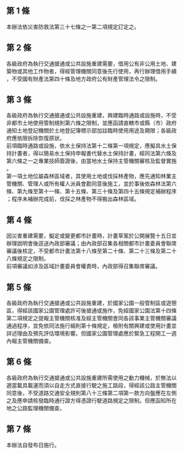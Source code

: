 第 1 條
-------
本辦法依災害防救法第三十七條之一第二項規定訂定之。

第 2 條
-------
各級政府為執行交通搶通或公共設施重建需要，借用公有非公用土地、建  
築物或其他工作物者，得經管理機關同意後先行使用，再行辦理借用手續  
，不受國有財產法第四十條及地方政府公有財產管理法令之限制。

第 3 條
-------
各級政府為執行交通搶通或公共設施重建，興建臨時通路或設施時，不受  
非都市土地使用管制規則第六條之限制，並應函請直轄市或縣（市）政府  
通知土地登記機關於土地登記簿標示部加註臨時使用用途及期限；各級政  
府應依限拆除恢復原狀。  
前項臨時通路或設施，依水土保持法第十二條第一項規定，應擬具水土保  
持計畫者，得以簡易水土保持申報書代替水土保持計畫，經同法第六條及  
第六條之一之專業技師簽證後，由當地水土保持主管機關審核及監督實施  
。  
第一項土地位屬森林區域者，其使用土地或伐採林產物，應先通知林業主  
管機關、管理人或所有權人派員會勘同意後施工，並於事後依森林法第六  
條、第九條至第十一條、第十五條、第三十條及第四十五條規定補辦程序  
；程序未補辦完成前，伐採之林產物不得搬出森林區域。

第 4 條
-------
因災害重建需要，擬定或變更都市計畫時，計畫草案於公開展覽十五日並  
辦理說明會後逕送內政部審議；由內政部召集各相關都市計畫委員會聯席  
審議後核定，不受都市計畫法第十八條至第二十條、第二十三條及第二十  
八條規定之限制。  
前項審議如涉及區域計畫委員會權責時，內政部得召集聯席審議。

第 5 條
-------
各級政府為執行交通搶通或公共設施重建，於國家公園一般管制區或遊憩  
區，得經該國家公園管理處許可後搶通或施作，免經國家公園法第十四條  
第二項規定之提報主管機關核准及經主管機關會同各該事業主管機關審議  
通過程序，並免依同法施行細則第十條規定，檢附有關興建或使用計畫並  
詳述理由及預先評估環境影響。但國家公園管理處應於緊急工程開工一週  
內報主管機關備查。

第 6 條
-------
各級政府為執行交通搶通或公共設施重建所需使用之動力機械，於無法以  
適當載具載運而須以自走方式直接行駛之施工路段，得經該公路主管機關  
同意後，不受道路交通安全規則第八十三條第二項第一款方向盤應在左側  
之及應申請核發臨時通行證方得憑證行駛道路規定之限制。但應函知所在  
地之公路監理機關備查。

第 7 條
-------
本辦法自發布日施行。

